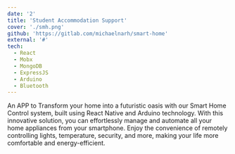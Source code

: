 ```yaml
---
date: '2'
title: 'Student Accommodation Support'
cover: './smh.png'
github: 'https://gitlab.com/michaelnarh/smart-home'
external: '#'
tech:
  - React
  - Mobx
  - MongoDB
  - ExpressJS
  - Arduino
  - Bluetooth
---
```


An APP to Transform your home into a futuristic oasis with our Smart Home Control system, built using React Native and Arduino technology. With this innovative solution, you can effortlessly manage and automate all your home appliances from your smartphone. Enjoy the convenience of remotely controlling lights, temperature, security, and more, making your life more comfortable and energy-efficient.
